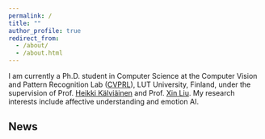 ```yaml
---
permalink: /
title: ""
author_profile: true
redirect_from: 
  - /about/
  - /about.html
---
```



I am currently a Ph.D. student in Computer Science at the Computer Vision and Pattern Recognition Lab ([CVPRL](https://www.lut.fi/en/research-groups/computer-vision-and-pattern-recognition-laboratory-cvprl)), LUT University, Finland, under the supervision of Prof. [Heikki Kälviäinen](https://www.lut.fi/fi/profiilit/heikki-kalviainen) and Prof. [Xin Liu](https://www.lut.fi/en/profiles/xin-liu). My research interests include affective understanding and emotion AI.

## News
